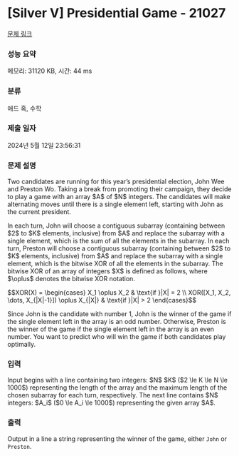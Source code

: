 # [Silver V] Presidential Game - 21027 

[문제 링크](https://www.acmicpc.net/problem/21027) 

### 성능 요약

메모리: 31120 KB, 시간: 44 ms

### 분류

애드 혹, 수학

### 제출 일자

2024년 5월 12일 23:56:31

### 문제 설명

<p>Two candidates are running for this year’s presidential election, John Wee and Preston Wo. Taking a break from promoting their campaign, they decide to play a game with an array $A$ of $N$ integers. The candidates will make alternating moves until there is a single element left, starting with John as the current president.</p>

<p>In each turn, John will choose a contiguous subarray (containing between $2$ to $K$ elements, inclusive) from $A$ and replace the subarray with a single element, which is the sum of all the elements in the subarray. In each turn, Preston will choose a contiguous subarray (containing between $2$ to $K$ elements, inclusive) from $A$ and replace the subarray with a single element, which is the bitwise XOR of all the elements in the subarray. The bitwise XOR of an array of integers $X$ is defined as follows, where $\oplus$ denotes the bitwise XOR notation.</p>

<p>$$XOR(X) = \begin{cases} X_1 \oplus X_2 & \text{if }|X| = 2 \\ XOR([X_1, X_2, \dots, X_{|X|-1}]) \oplus X_{|X|} & \text{if }|X| > 2 \end{cases}$$</p>

<p>Since John is the candidate with number 1, John is the winner of the game if the single element left in the array is an odd number. Otherwise, Preston is the winner of the game if the single element left in the array is an even number. You want to predict who will win the game if both candidates play optimally.</p>

### 입력 

 <p>Input begins with a line containing two integers: $N$ $K$ ($2 \le K \le N \le 1000$) representing the length of the array and the maximum length of the chosen subarray for each turn, respectively. The next line contains $N$ integers: $A_i$ ($0 \le A_i \le 1000$) representing the given array $A$.</p>

### 출력 

 <p>Output in a line a string representing the winner of the game, either <code>John</code> or <code>Preston</code>.</p>

